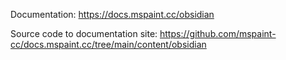 Documentation: https://docs.mspaint.cc/obsidian

Source code to documentation site: https://github.com/mspaint-cc/docs.mspaint.cc/tree/main/content/obsidian
